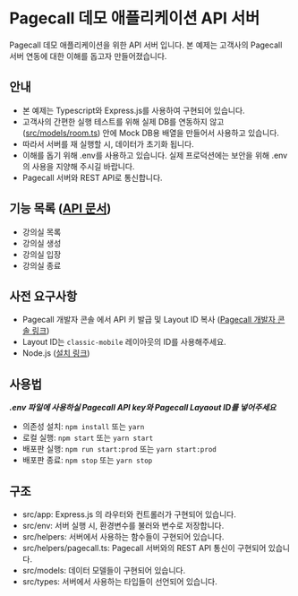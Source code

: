 # Pagecall 데모 애플리케이션 API 서버

Pagecall 데모 애플리케이션을 위한 API 서버 입니다. 본 예제는 고객사의 Pagecall 서버 연동에 대한 이해를 돕고자 만들어졌습니다.

## 안내

- 본 예제는 Typescript와 Express.js를 사용하여 구현되어 있습니다.
- 고객사의 간편한 실행 테스트를 위해 실제 DB를 연동하지 않고 ([src/models/room.ts](./src/models/room.ts)) 안에 Mock DB용 배열을 만들어서 사용하고 있습니다.
- 따라서 서버를 재 실행할 시, 데이터가 초기화 됩니다.
- 이해를 돕기 위해 .env를 사용하고 있습니다. 실제 프로덕션에는 보안을 위해 .env의 사용을 지양해 주시길 바랍니다.
- Pagecall 서버와 REST API로 통신합니다.

## 기능 목록 ([API 문서](API.md))

- 강의실 목록
- 강의실 생성
- 강의실 입장
- 강의실 종료

## 사전 요구사항

- Pagecall 개발자 콘솔 에서 API 키 발급 및 Layout ID 복사 ([Pagecall 개발자 콘솔 링크](https://console.pagecall.net/))
- Layout ID는 ```classic-mobile``` 레이아웃의 ID를 사용해주세요.
- Node.js ([설치 링크](https://nodejs.org/ko/download/))
  
## 사용법
***.env 파일에 사용하실 Pagecall API key와 Pagecall Layaout ID를 넣어주세요***
- 의존성 설치: ```npm install``` 또는 ```yarn```
- 로컬 실행: ```npm start``` 또는 ```yarn start```
- 배포판 실행: ```npm run start:prod``` 또는 ```yarn start:prod```
- 배포판 종료: ```npm stop``` 또는 ```yarn stop```

## 구조

- src/app: Express.js 의 라우터와 컨트롤러가 구현되어 있습니다.
- src/env: 서버 실행 시, 환경변수를 불러와 변수로 저장합니다.
- src/helpers: 서버에서 사용하는 함수들이 구현되어 있습니다.
- src/helpers/pagecall.ts: Pagecall 서버와의 REST API 통신이 구현되어 있습니다.
- src/models: 데이터 모델들이 구현되어 있습니다.
- src/types: 서버에서 사용하는 타입들이 선언되어 있습니다.